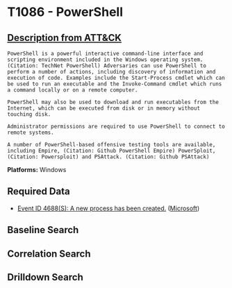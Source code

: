 # T1086 - PowerShell
## [Description from ATT&CK](https://attack.mitre.org/wiki/Technique/T1086)

    PowerShell is a powerful interactive command-line interface and scripting environment included in the Windows operating system. (Citation: TechNet PowerShell) Adversaries can use PowerShell to perform a number of actions, including discovery of information and execution of code. Examples include the Start-Process cmdlet which can be used to run an executable and the Invoke-Command cmdlet which runs a command locally or on a remote computer. 

    PowerShell may also be used to download and run executables from the Internet, which can be executed from disk or in memory without touching disk.

    Administrator permissions are required to use PowerShell to connect to remote systems.

    A number of PowerShell-based offensive testing tools are available, including Empire, (Citation: Github PowerShell Empire) PowerSploit, (Citation: Powersploit) and PSAttack. (Citation: Github PSAttack)


**Platforms:** Windows

## Required Data

* [Event ID 4688\(S\): A new process has been created.](../events/4688S/) ([Microsoft](https://docs.microsoft.com/en-us/windows/security/threat-protection/auditing/event-4688))

## Baseline Search

## Correlation Search

## Drilldown Search
